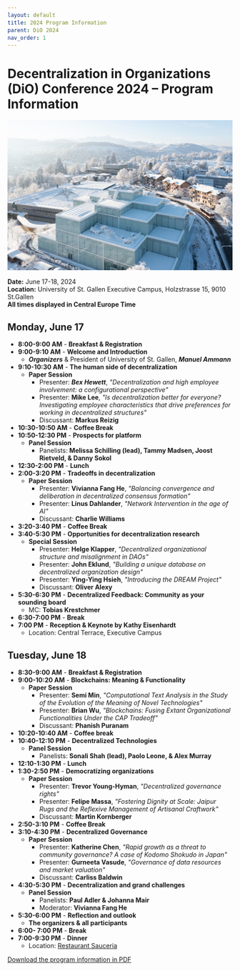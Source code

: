 ```yaml
---
layout: default
title: 2024 Program Information
parent: DiO 2024
nav_order: 1
---
```


# Decentralization in Organizations (DiO) Conference 2024 – Program Information

![DiO 2024](dio_2024_photos/dio_2024_1.jpeg)


**Date:** June 17-18, 2024  
**Location:** University of St. Gallen Executive Campus, Holzstrasse 15, 9010 St.Gallen  
**All times displayed in Central Europe Time**

## Monday, June 17

- **8:00-9:00 AM** - **Breakfast & Registration**
- **9:00-9:10 AM** - **Welcome and Introduction**
  - ***Organizers*** & President of University of St. Gallen, ***Manuel Ammann***
- **9:10-10:30 AM** - **The human side of decentralization**
  - **Paper Session**
    - Presenter: ***Bex Hewett***, *"Decentralization and high employee involvement: a configurational perspective"*
    - Presenter: **Mike Lee**, *"Is decentralization better for everyone? Investigating employee characteristics that drive preferences for working in decentralized structures"*
    - Discussant: **Markus Reizig**
- **10:30-10:50 AM** - **Coffee Break**
- **10:50-12:30 PM** - **Prospects for platform**
  - **Panel Session**
    - Panelists: **Melissa Schilling (lead), Tammy Madsen, Joost Rietveld, & Danny Sokol**
- **12:30-2:00 PM** - **Lunch**
- **2:00-3:20 PM** - **Tradeoffs in decentralization**
  - **Paper Session**
    - Presenter: **Vivianna Fang He**, *"Balancing convergence and deliberation in decentralized consensus formation"*
    - Presenter: **Linus Dahlander**, *"Network Intervention in the age of AI"*
    - Discussant: **Charlie Williams**
- **3:20-3:40 PM** - **Coffee Break**
- **3:40-5:30 PM** - **Opportunities for decentralization research**  
  - **Special Session**
    - Presenter: **Helge Klapper**, *"Decentralized organizational structure and misalignment in DAOs"*
    - Presenter: **John Eklund**, *"Building a unique database on decentralized organization design"*
    - Presenter: **Ying-Ying Hsieh**, *"Introducing the DREAM Project"*
    - Discussant: **Oliver Alexy**
- **5:30-6:30 PM** - **Decentralized Feedback: Community as your sounding board**  
  - MC: **Tobias Krestchmer**
- **6:30-7:00 PM** - **Break**
- **7:00 PM** - **Reception & Keynote by Kathy Eisenhardt**
  - Location: Central Terrace, Executive Campus

## Tuesday, June 18

- **8:30-9:00 AM** - **Breakfast & Registration**
- **9:00-10:20 AM** - **Blockchains: Meaning & Functionality**
  - **Paper Session**
    - Presenter: **Semi Min**, *"Computational Text Analysis in the Study of the Evolution of the Meaning of Novel Technologies"*
    - Presenter: **Brian Wu**, *"Blockchains: Fusing Extant Organizational Functionalities Under the CAP Tradeoff"*
    - Discussant: **Phanish Puranam**
- **10:20-10:40 AM** - **Coffee break**
- **10:40-12:10 PM** - **Decentralized Technologies**  
  - **Panel Session**
    - Panelists: **Sonali Shah (lead), Paolo Leone, & Alex Murray**
- **12:10-1:30 PM** - **Lunch**
- **1:30-2:50 PM** - **Democratizing organizations**
  - **Paper Session**
    - Presenter: **Trevor Young-Hyman**, *"Decentralized governance rights"*
    - Presenter: **Felipe Massa**, *"Fostering Dignity at Scale: Jaipur Rugs and the Reflexive Management of Artisanal Craftwork"*
    - Discussant: **Martin Kornberger**
- **2:50-3:10 PM** - **Coffee Break**
- **3:10-4:30 PM** - **Decentralized Governance**  
  - **Paper Session**
    - Presenter: **Katherine Chen**, *"Rapid growth as a threat to community governance? A case of Kodomo Shokudo in Japan"*
    - Presenter: **Gurneeta Vasude**, *"Governance of data resources and market valuation"*
    - Discussant: **Carliss Baldwin**
- **4:30-5:30 PM** - **Decentralization and grand challenges**
  - **Panel Session**
    - Panelists: **Paul Adler & Johanna Mair**
    - Moderator: **Vivianna Fang He**
- **5:30-6:00 PM** - **Reflection and outlook**  
  - **The organizers & all participants**
- **6:00- 7:00 PM** - **Break**
- **7:00-9:30 PM** - **Dinner**  
  - Location: [Restaurant Sauceria](https://www.sauceria.ch/)


[Download the program information in PDF](/asset/DiO_Conference_Program_2024.pdf)